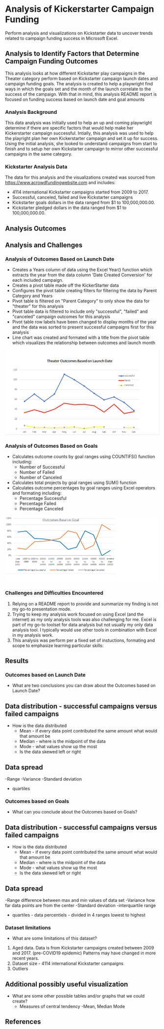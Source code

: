 # Analysis of Kickerstarter Campaign Funding

Perform analysis and visualizations on Kickstarter data to uncover trends related to campaign funding success in Microsoft Excel.

## Analysis to Identify Factors that Determine Campaign Funding Outcomes

This analysis looks at how different Kickstarter play campaigns in the Theater category perform based on Kickstarter campaign launch dates and campaign funding goals. The analysis is created to help a playwright find ways in which the goals set and the month of the launch correlate to the success of the campaign. 
With that in mind, this analysis README report is focused on funding success based on launch date and goal amounts

### Analysis Background
This data analysis was initially used to help an up and coming playwright determine if there are specific factors that would help make her Kickerstarter campaign successful. Intially, this analysis was used to help the playright plan her own Kickerstarter campaign and set it up for success. Using the initial analysis, she looked to understand campaigns from start to finish and to setup her own Kickstarter campaign to mirror other successful campaigns in the same category.


### Kickstarter Analysis Data
The data for this analysis and the visualizations created was sourced from https://www.acrowdfundingwebsite.com and includes:
* 4114 international Kickstarter campaigns started from 2009 to 2017. 
* Successful, canceled, failed and live Kickstarter campaigns
* Kickstarter goals dollars in the data ranged from $1 to 100,000,000.00. 
* Kickstarter pledged dollars in the data ranged from $1 to 100,000,000.00. 


## Analysis Outcomes

## Analysis and Challenges

### Analysis of Outcomes Based on Launch Date
* Creates a Years column of data using the Excel Year() function which extracts the year from the data column 'Date Created Conversion' for each included campaign.
* Creates a pivot table made off the KickerStarter data
* Configures the pivot table creating filters for filtering the data by Parent Category and Years
* Pivot table is filtered on "Parent Category" to only show the data for "theater" for this analysis
* Pivot table data is filtered to include only "successful", "failed" and "canceled" campaign outcomes for this analysis
* Pivot table row labels have been changed to display months of the year and the data was sorted to present successful campaigns first for this analysis
* Line chart was created and formated with a title from the pivot table which visualizes the relationship between outcomes and launch month

![Theater Outcomes versus Launch Date](/Theater_Outcomes_vs_Launch.png)

### Analysis of Outcomes Based on Goals
* Calculates outcome counts by goal ranges using COUNTIFS() function including:
  * Number of Successful
  * Number of Failed
  * Number of Canceled
* Calculates total projects by goal ranges using SUM() function
* Calculates outcome percentages by goal ranges using Excel operators and formating including:
  * Percentage Successful
  * Percentage Failed
  * Percentage Canceled

![Outcomes vs Goals ](/Outcomes_vs_Goals.png)

### Challenges and Difficulties Encountered
1. Relying on a README report to provide and summarize my finding is not my go-to presentation mode.
2. Trying to keep my analysis work focused on using Excel (and the internet) as my only analysis tools was also challenging for me. Excel is part of my go-to toolset for data analysis but not usually my only data analysis tool. I typically would use other tools in combination with Excel in my analysis work.
3. This analysis was perform per a fixed set of instuctions, formating and scope to emphasize learning particular skills:


## Results

### Outcomes based on Launch Date
- What are two conclusions you can draw about the Outcomes based on Launch Date?
## Data distribution - successful campaigns versus failed campaigns
 - How is the data distributed
   - Mean -  if every data point contributed the same amount what would that amount be
   - Median - where is the midpoint of the data
   - Mode - what values show up the most
   - Is the data skewed left or right
## Data spread
  -Range
  -Variance
  -Standard deviation
  - quartiles
  


### Outcomes based on Goals
- What can you conclude about the Outcomes based on Goals?
## Data distribution - successful campaigns versus failed campaigns
 - How is the data distributed
   - Mean -  if every data point contributed the same amount what would that amount be
   - Median - where is the midpoint of the data
   - Mode - what values show up the most
   - Is the data skewed left or right
## Data spread
  -Range difference between max and min values of data set
  -Variance how far data points are from the center
  -Standard deviation
  -interquartile range
  - quartiles - data percentiels - divided in 4 ranges lowest to highest
### Dataset limitations
- What are some limitations of this dataset?
1. Aged data. Data is from Kickstarter campaigns created between 2009 and 2017. (pre-COVID19 epidemic) Patterns may have changed in more recent years.
2. Dataset size - 4114 international Kickstarter campaigns
3. Outliers

## Additional possibly useful visualization 
- What are some other possible tables and/or graphs that we could create?
  - Measures of central tendency 
    -Mean, Median Mode

## References
